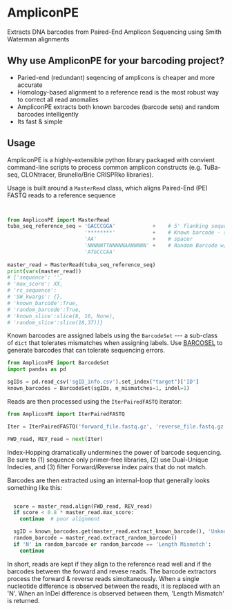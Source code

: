 # AmpliconPE
Extracts DNA barcodes from Paired-End Amplicon Sequencing using Smith Waterman alignments

## Why use AmpliconPE for your barcoding project?

* Paried-end (redundant) seqencing of amplicons is cheaper and more accurate
* Homology-based alignment to a reference read is the most robust way to correct all read anomalies 
* AmpliconPE extracts both known barcodes (barcode sets) and random barcodes intelligently
* Its fast & simple

## Usage

AmpliconPE is a highly-extensible python library packaged with convient command-line scripts to 
process common amplicon constructs (e.g. TuBa-seq, CLONtracer, Brunello/Brie CRISPRko libraries). 

Usage is built around a `MasterRead` class, which aligns Paired-End (PE) FASTQ reads to a reference
sequence

```python


from AmpliconPE import MasterRead
tuba_seq_reference_seq = 'GACCCGGA'            +    # 5' flanking sequence of double-barcode (8 nts is good)
                         '********'            +    # Known barcode - specified by '*'
                         'AA'                  +    # spacer
                         'NNNNNTTNNNNNAANNNNN' +    # Random Barcode w/ spacers - specified by 'N'
                         'ATGCCCAA'
                       
master_read = MasterRead(tuba_seq_reference_seq)
print(vars(master_read))
# {'sequence': '', 
# 'max_score': XX, 
# 'rc_sequence': 
# 'SW_kwargs': {}, 
# 'known_barcode':True, 
# 'random_barcode':True, 
# 'known_slice':slice(8, 16, None),
# 'random_slice':slice(18,37))}
```
Known barcodes are assigned labels using the `BarcodeSet` --- a sub-class of `dict` that tolerates 
mismatches when assigning labels. Use [BARCOSEL](https://bmcbioinformatics.biomedcentral.com/articles/10.1186/s12859-018-2262-7)
to generate barcodes that can tolerate sequencing errors. 

```python
from AmpliconPE import BarcodeSet
import pandas as pd

sgIDs = pd.read_csv('sgID_info.csv').set_index("target")['ID']
known_barcodes = BarcodeSet(sgIDs, n_mismatches=1, indel=1)
```
Reads are then processed using the `IterPairedFASTQ` iterator:

```python
from AmpliconPE import IterPairedFASTQ

Iter = IterPairedFASTQ('forward_file.fastq.gz', 'reverse_file.fastq.gz', check_indecies=True)

FWD_read, REV_read = next(Iter)
```
Index-Hopping dramatically undermines the power of barcode sequencing. Be sure to (1) sequence only primer-free libraries, 
(2) use Dual-Unique Indecies, and (3) filter Forward/Reverse index pairs that do not match. 

Barcodes are then extracted using an internal-loop that generally looks something like this: 

```python

  score = master_read.align(FWD_read, REV_read)
  if score < 0.8 * master_read.max_score:
    continue  # poor alignment

  sgID = known_barcodes.get(master_read.extract_known_barcode(), 'Unknown sgID')
  random_barcode = master_read.extract_random_barcode()
  if 'N' in random_barcode or random_barcode == 'Length Mismatch':
    continue
```

In short, reads are kept if they align to the reference read well and if the barcodes between the forward and revese reads. 
The barcode extractors process the forward & reverse reads simoltaneously. When a single nucleotide difference is observed 
between the reads, it is replaced with an 'N'. When an InDel difference is observed between them, 'Length Mismatch' is returned. 
